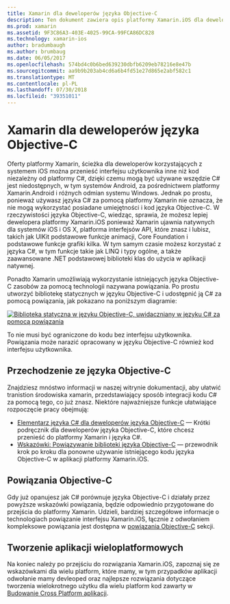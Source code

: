 ```yaml
---
title: Xamarin dla deweloperów języka Objective-C
description: Ten dokument zawiera opis platformy Xamarin.iOS dla deweloperów języka Objective-C. Łączy się on do przewodników, które opisują sposób przejścia do języka C# w języku Objective-C, jak powiązać biblioteki języka Objective-C do użycia w języku C# oraz tworzenie aplikacji mobilnych dla wielu platform.
ms.prod: xamarin
ms.assetid: 9F3C86A3-403E-4025-99CA-99FCA86DC828
ms.technology: xamarin-ios
author: bradumbaugh
ms.author: brumbaug
ms.date: 06/05/2017
ms.openlocfilehash: 574bd4c0b6bed639230dbfb6209eb78216e8e47b
ms.sourcegitcommit: aa9b9b203ab4cd6a6b4fd51e27d865e2abf582c1
ms.translationtype: MT
ms.contentlocale: pl-PL
ms.lasthandoff: 07/30/2018
ms.locfileid: "39351011"
---
```

# <a name="xamarin-for-objective-c-developers"></a>Xamarin dla deweloperów języka Objective-C

Oferty platformy Xamarin, ścieżka dla deweloperów korzystających z systemem iOS można przenieść interfejsu użytkownika inne niż kod niezależny od platformy C#, dzięki czemu mogą być używane wszędzie C# jest niedostępnych, w tym systemów Android, za pośrednictwem platformy Xamarin.Android i różnych odmian systemu Windows. Jednak po prostu, ponieważ używasz języka C# za pomocą platformy Xamarin nie oznacza, że nie mogą wykorzystać posiadane umiejętności i kod języka Objective-C. W rzeczywistości języka Objective-C, wiedząc, sprawia, że możesz lepiej dewelopera platformy Xamarin.iOS ponieważ Xamarin ujawnia natywnych dla systemów iOS i OS X, platforma interfejsów API, które znasz i lubisz, takich jak UIKit podstawowe funkcje animacji, Core Foundation i podstawowe funkcje grafiki kilka. W tym samym czasie możesz korzystać z języka C#, w tym funkcje takie jak LINQ i typy ogólne, a także zaawansowane .NET podstawowej biblioteki klas do użycia w aplikacji natywnej.

Ponadto Xamarin umożliwiają wykorzystanie istniejących języka Objective-C zasobów za pomocą technologii nazywana powiązania. Po prostu utworzyć bibliotekę statycznych w języku Objective-C i udostępnić ją C# za pomocą powiązania, jak pokazano na poniższym diagramie:

 [![](images/01-bindings.png "Biblioteka statyczna w języku Objective-C, uwidaczniany w języku C# za pomocą powiązania")](images/01-bindings.png#lightbox)

To nie musi być ograniczone do kodu bez interfejsu użytkownika. Powiązania może narazić opracowany w języku Objective-C również kod interfejsu użytkownika.

## <a name="transitioning-from-objective-c"></a>Przechodzenie ze języka Objective-C

Znajdziesz mnóstwo informacji w naszej witrynie dokumentacji, aby ułatwić tranistion środowiska xamarin, przedstawiający sposób integracji kodu C# za pomocą tego, co już znasz. Niektóre najważniejsze funkcje ułatwiające rozpoczęcie pracy obejmują:

-   [Elementarz języka C# dla deweloperów języka Objective-C](primer.md) — Krótki podręcznik dla deweloperów języka Objective-C, które chcesz przenieść do platformy Xamarin i języka C#. 
-   [Wskazówki: Powiązywanie biblioteki języka Objective-C](~/ios/platform/binding-objective-c/walkthrough.md) — przewodnik krok po kroku dla ponowne używanie istniejącego kodu języka Objective-C w aplikacji platformy Xamarin.iOS. 


## <a name="binding-objective-c"></a>Powiązania Objective-C

Gdy już opanujesz jak C# porównuje języka Objective-C i działały przez powyższe wskazówki powiązania, będzie odpowiednio przygotowane do przejścia do platformy Xamarin. Udzieli, bardziej szczegółowe informacje o technologiach powiązanie interfejsu Xamarin.iOS, łącznie z odwołaniem kompleksowe powiązania jest dostępna w [powiązania Objective-C](~/ios/platform/binding-objective-c/index.md) sekcji.

## <a name="cross-platform-development"></a>Tworzenie aplikacji wieloplatformowych

Na koniec należy po przejściu do rozwiązania Xamarin.iOS, zapoznaj się ze wskazówkami dla wielu platform, które mamy, w tym przypadków aplikacji odwołanie mamy devleoped oraz najlepsze rozwiązania dotyczące tworzenia wielokrotnego użytku dla wielu platform kod zawarty w [ Budowanie Cross Platform aplikacji](~/cross-platform/app-fundamentals/building-cross-platform-applications/index.md).
